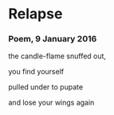 # Relapse
### Poem, 9 January 2016


the candle-flame snuffed out,

you find yourself

pulled under to pupate

and lose your wings again

